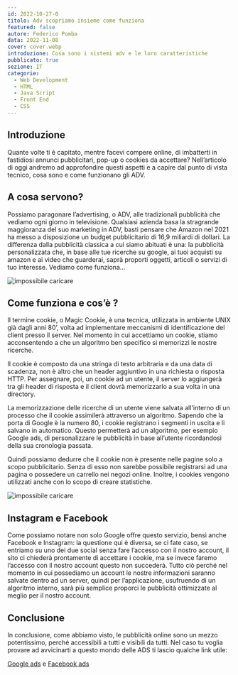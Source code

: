 ```yaml
---
id: 2022-10-27-0
titolo: Adv scopriamo insieme come funziona
featured: false
autore: Federico Pomba
data: 2022-11-08
cover: cover.webp
introduzione: Cosa sono i sistemi adv e le loro caratteristiche
pubblicato: true
sezione: IT
categorie:
  - Web Development
  - HTML
  - Java Script
  - Front End
  - CSS
---
```



## Introduzione

Quante volte ti è capitato, mentre facevi compere online, di imbatterti in fastidiosi annunci pubblicitari, pop-up o cookies da accettare?
Nell’articolo di oggi andremo ad approfondire questi aspetti e a capire dal punto di vista tecnico, cosa sono e come funzionano gli ADV.

## A cosa servono?
Possiamo paragonare l’advertising, o ADV, alle tradizionali pubblicità che vediamo ogni giorno in televisione.
Qualsiasi azienda basa la stragrande maggioranza del suo marketing in ADV, basti pensare che Amazon nel 2021 ha messo a disposizione un budget pubblicitario di 16,9 miliardi di dollari.
La differenza dalla pubblicità classica a cui siamo abituati è una: la pubblicità personalizzata che, in base alle tue ricerche su google, ai tuoi acquisti su amazon e ai video che guarderai, saprà proporti oggetti, articoli o servizi di tuo interesse.
Vediamo come funziona…

![impossibile caricare](/img/posts/adv-scopriamo-insieme-come-funziona/imgads.webp)
## Come funziona e cos’è ?
Il termine cookie, o Magic Cookie, è una tecnica, utilizzata in ambiente UNIX già dagli anni 80’, volta ad implementare meccanismi di identificazione del client presso il server.
Nel momento in cui accettiamo un cookie, stiamo acconsentendo a che un algoritmo ben specifico si memorizzi le nostre ricerche.

Il cookie è composto da una stringa di testo arbitraria e da una data di scadenza, non è altro che un header aggiuntivo in una richiesta o risposta HTTP.
Per assegnare, poi, un cookie ad un utente, il server lo aggiungerà tra gli header di risposta e il client dovrà memorizzarlo a sua volta in una directory.

La memorizzazione delle ricerche di un utente viene salvata all'interno di un processo che il cookie assimilerà attraverso un algoritmo.
Sapendo che la porta di Google è la numero 80, i cookie registrano i segmenti in uscita e li salvano in automatico.
Questo permetterà ad un algoritmo, per esempio Google ads, di personalizzare le pubblicità in base all’utente ricordandosi della sua cronologia passata.

Quindi possiamo dedurre che il cookie non è presente nelle pagine solo a scopo pubblicitario. Senza di esso non sarebbe possibile registrarsi ad una pagina o possedere un carrello nei negozi online.
Inoltre, i cookies vengono utilizzati anche con lo scopo di creare statistiche.

![impossibile caricare](/img/posts/adv-scopriamo-insieme-come-funziona/HTTP-Cookie-Google.png)
## Instagram e Facebook
Come possiamo notare non solo Google offre questo servizio, bensì anche Facebook e Instagram: la questione qui è diversa, se ci fate caso, se entriamo su uno dei due social senza fare l’accesso con il nostro account, il sito ci chiederà prontamente di accettare i cookie, ma se invece faremo l’accesso con il nostro account questo non succederà.
Tutto ciò perché nel momento in cui possediamo un account le nostre informazioni saranno salvate dentro ad un server, quindi per l’applicazione, usufruendo di un algoritmo interno, sarà più semplice proporci le pubblicità ottimizzate al meglio per il nostro account.

## Conclusione
In conclusione, come abbiamo visto, le pubblicità online sono un mezzo potentissimo, perché accessibili a tutti e visibili da tutti.
Nel caso tu voglia provare ad avvicinarti a questo mondo delle ADS ti lascio qualche link utile:

<a rel=”nofollow” href="https://ads.google.com/intl/it_it/getstarted/?subid=it-it-ha-aw-sk-c-bau!o3~CjwKCAjw2OiaBhBSEiwAh2ZSPy38T4H4RlGgAOE2aS1kwEhkNZPtkAXEPZYrgxcQsNusnToQiI4xcxoCi5kQAvD_BwE~141571318478~kwd-16138611~18198847414~619031933959&utm_source=aw&utm_medium=ha&utm_campaign=it-it-ha-aw-sk-c-bau!o3~CjwKCAjw2OiaBhBSEiwAh2ZSPy38T4H4RlGgAOE2aS1kwEhkNZPtkAXEPZYrgxcQsNusnToQiI4xcxoCi5kQAvD_BwE~141571318478~kwd-16138611~18198847414~619031933959&gclid=CjwKCAjw2OiaBhBSEiwAh2ZSPy38T4H4RlGgAOE2aS1kwEhkNZPtkAXEPZYrgxcQsNusnToQiI4xcxoCi5kQAvD_BwE&gclsrc=aw.ds">Google ads</a>
e <a rel=”nofollow” href="https://it-it.facebook.com/business/tools/ads-manager">Facebook ads</a>
